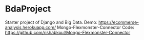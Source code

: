 # BdaProject

Starter project of Django and Big Data.
Demo: https://ecommerse-analysis.herokuapp.com/
Mongo-Flexmonster-Connector Code: https://github.com/rishabkoul/Mongo-Flexmonster-Connector
